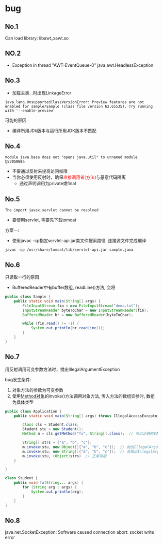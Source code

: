 # bug

## No.1

Can load library: libawt_xawt.so

## NO.2 

- Exception in thread "AWT-EventQueue-0" java.awt.HeadlessException

## No.3 

- 加载主类...时出现LinkageError

`java.lang.UnsupportedClassVersionError: Preview features are not enabled for sample/Sample (class file version 62.65535). Try running with '--enable-preview'`

可能的原因

- 编译所用JDk版本与运行所用JDK版本不匹配

## No.4

 `module java.base does not "opens java.util" to unnamed module @5305068a`

- 不要通过反射来提高访问权限
- 当你必须使用反射时，确保<font color="red">直接调用者(方法)</font>与恶意代码隔离
  - 通过声明调用为private或final

## No.5

`The import javax.servlet cannot be resolved`

- 要使用servlet, 需要先下载tomcat

方案一:

- 使用javac -cp指定servlet-api.jar类文件搜索路径, 连接源文件完成编译

```shell
javac -cp /usr/share/tomcat/lib/servlet-api.jar sample.java
```

## No.6

只读取一行的原因

- BufferedReader中有buffer数组, readLine()方法, 会将

```java
public class Sample {
    public static void main(String[] args) {
        FileInputStream fin = new FileInputStream("demo.txt");
        InputStreamReader byteToChar = new InputStreamReader(fin);
        BufferedReader br = new BufferedReader(byteToChar);

        while (fin.read() != -1) {
            System.out.println(br.readLine());
        }
    }
}
```

## No.7

用反射调用可变参数方法时，抛出IllegalArgumentException

bug发生条件:

1. 对象方法的参数为可变参数
2. 使用[Method对象](Java_Reflect_AccessibleObject.md)的invoke()方法调用对象方法, 传入方法的数组实参时, 数组为具体类型

```java
public class Application {
    public static void main(String[] args) throws IllegalAccessExceptoin, IllegalArgumentException, InvocationTargetException {

        Class cls = Student.class;
        Student stu = new Student();
        Method m = cls.getMethod("fx", String[].class);  // 可以正确的到Method对象

        String[] strs = {"a", "b", "c"};
        m.invoke(stu, new Object[]{"a", "b", "c"});  // 抛出IllegalArgumentException
        m.invoke(stu, new String[]{"a", "b", "c"});  // 会抛出IllegalArgumentException异常
        m.invoke(stu, (Object)strs)  // 正常调用
    }

}

class Student {
    public void fx(String... args) {
        for (String arg : args) {
            System.out.println(arg);
        }
    }
}
```

## No.8

java.net.SocketException: Software caused connection abort: socket write error

